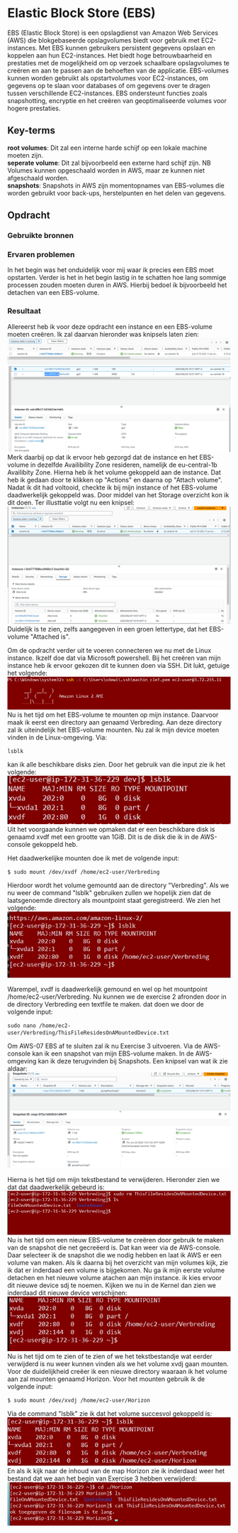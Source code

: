 # Elastic Block Store (EBS)
EBS (Elastic Block Store) is een opslagdienst van Amazon Web Services (AWS) die blokgebaseerde opslagvolumes biedt voor gebruik met EC2-instances. Met EBS kunnen gebruikers persistent gegevens opslaan en koppelen aan hun EC2-instances. Het biedt hoge betrouwbaarheid en prestaties met de mogelijkheid om op verzoek schaalbare opslagvolumes te creëren en aan te passen aan de behoeften van de applicatie. EBS-volumes kunnen worden gebruikt als opstartvolumes voor EC2-instances, om gegevens op te slaan voor databases of om gegevens over te dragen tussen verschillende EC2-instances. EBS ondersteunt functies zoals snapshotting, encryptie en het creëren van geoptimaliseerde volumes voor hogere prestaties.

## Key-terms 
**root volumes**: Dit zal een interne harde schijf op een lokale machine moeten zijn.  
**seperate volume**: Dit zal bijvoorbeeld een externe hard schijf zijn. NB Volumes kunnen opgeschaald worden in AWS, maar ze kunnen niet afgeschaald worden.  
**snapshots**: Snapshots in AWS zijn momentopnames van EBS-volumes die worden gebruikt voor back-ups, herstelpunten en het delen van gegevens.


## Opdracht
### Gebruikte bronnen


### Ervaren problemen
In het begin was het onduidelijk voor mij waar ik precies een EBS moet opstarten. Verder is het in het begin lastig in te schatten hoe lang sommige processen zouden moeten duren in AWS. Hierbij bedoel ik bijvoorbeeld het detachen van een EBS-volume. 


### Resultaat 
Allereerst heb ik voor deze opdracht een instance en een EBS-volume moeten creëren. Ik zal daarvan hieronder was knipsels laten zien: 
![Ontsta_Machine](./Knipsel_ontstaan_machine.PNG)  
![Ontsta_Volume](./Capture_Ontstaan_Volume.PNG)  
Merk daarbij op dat ik ervoor heb gezorgd dat de instance en het EBS-volume in dezelfde Availibility Zone resideren, namelijk de eu-central-1b Availibity Zone. 
Hierna heb ik het volume gekoppeld aan de instance. Dat heb ik gedaan door te klikken op "Actions" en daarna op "Attach volume". Nadat ik dit had voltooid, checkte ik bij mijn instance of het EBS-volume daadwerkelijk gekoppeld was. Door middel van het Storage overzicht kon ik dit doen. Ter illusttatie volgt nu een knipsel: 
![SuccesKoppeling](./CaptureAttachementSucces.PNG)   
Duidelijk is te zien, zelfs aangegeven in een groen lettertype, dat het EBS-volume "Attached is". 

Om de opdracht verder uit te voeren connecteren we nu met de Linux instance. Ikzelf doe dat via Microsoft powershell. Bij het creëren van mijn instance heb ik ervoor gekozen dit te kunnen doen via SSH. Dit lukt, getuige het volgende:
![login_Linux](./CaptureLogin.PNG)  
Nu is het tijd om het EBS-volume te mounten op mijn instance. Daarvoor maak ik eerst een directory aan genaamd Verbreding. Aan deze directory zal ik uiteindelijk het EBS-volume mounten. Nu zal ik mijn device moeten vinden in de Linux-omgeving. Via: 
```
lsblk
```
kan ik alle beschikbare disks zien. Door het gebruik van die input zie ik het volgende: 
![Schijven](./CaptureDisks.PNG)  
Uit het voorgaande kunnen we opmaken dat er een beschikbare disk is genaamd xvdf met een grootte van 1GiB. Dit is de disk die ik in de AWS-console gekoppeld heb. 

Het daadwerkelijke mounten doe ik met de volgende input: 
```
$ sudo mount /dev/xvdf /home/ec2-user/Verbreding 
```

Hierdoor wordt het volume gemountd aan de directory "Verbreding". 
Als we nu weer de command "lsblk" gebruiken zullen we hopelijk zien dat de laatsgenoemde directory als mountpoint staat geregistreerd. We zien het volgende:  
![MountPoints](./CaptureMountpoints.PNG)                          

Warempel, xvdf is daadwerkelijk gemound en wel op het mountpoint /home/ec2-user/Verbreding. Nu kunnen we de exercise 2 afronden door in de directory Verbreding een textfile te maken. dat doen we door de volgende input: 
```
sudo nano /home/ec2-user/Verbreding/ThisFileResidesOnAMountedDevice.txt

```

Om AWS-07 EBS af te sluiten zal ik nu Exercise 3 uitvoeren. Via de AWS-console kan ik een snapshot van mijn EBS-volume maken. In de AWS-omgeving kan ik deze terugvinden bij Snapshots. Een knipsel van wat ik zie aldaar: 
![snapVanDeSnap](./Capture_snapshot000001.PNG)  

Hierna is het tijd om mijn tekstbestand te verwijderen. Hieronder zien we dat dat daadwerkelijk gebeurd is: 
![verwijdering](./CaptureVerwijdering.PNG)       
Nu is het tijd om een nieuw EBS-volume te creëren door gebruik te maken van de snapshot die net gecreëerd is. Dat kan weer via de AWS-console. Daar selecteer ik de snapshot die we nodig hebben en laat ik AWS er een volume van maken. Als ik daarna bij het overzicht van mijn volumes kijk, zie ik dat er inderdaad een volume is bijgekomen. Nu ga ik mijn eerste volume detachen en het nieuwe volume atachen aan mijn instance. ik kies ervoor dit nieuwe device sdj te noemen. Kijken we nu in de Kernel dan zien we inderdaad dit nieuwe device verschijnen:  
![from_snapshot](./CaptureSDJ.PNG)  
Nu is het tijd om te zien of te zien of we het tekstbestandje wat eerder verwijderd is nu weer kunnen vinden als we het volume xvdj gaan mounten.
Voor de duidelijkheid creëer ik een nieuwe directory waaraan ik het volume aan zal mounten genaamd Horizon. Voor het mounten gebruik ik de volgende input: 
```
$ sudo mount /dev/xvdj /home/ec2-user/Horizon 
```
Via de command "lsblk" zie ik dat het volume succesvol gekoppeld is: 
![Koppeling_xvdj](./Capture_koppeling_xvdj.PNG)  
En als ik kijk naar de inhoud van de map Horizon zie ik inderdaad weer het bestand dat we aan het begin van Exercise 3 hebben verwijderd:  
![TextIsTerug](https://github.com/techgrounds/techgrounds-techgroundsStudent/blob/main/00_includes/AWS/07/Capture_txtBackWithSnapshot.PNG)  








